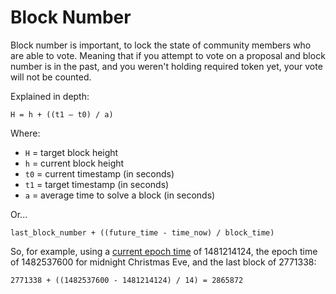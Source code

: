 # Block Number

Block number is important, to lock the state of community members who are able to vote. Meaning that if you attempt to vote on a proposal and block number is in the past, and you weren't holding required token yet, your vote will not be counted.

Explained in depth:

`H = h + ((t1 — t0) / a)`

Where:

* `H` = target block height
* `h` = current block height
* `t0` = current timestamp \(in seconds\)
* `t1` = target timestamp \(in seconds\)
* `a` = average time to solve a block \(in seconds\)

Or...

`last_block_number + ((future_time - time_now) / block_time)`

So, for example, using a [current epoch time](https://www.epochconverter.com) of 1481214124, the epoch time of 1482537600 for midnight Christmas Eve, and the last block of 2771338:

`2771338 + ((1482537600 - 1481214124) / 14) = 2865872`

